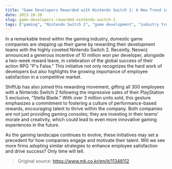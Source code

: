 ```yaml
---
title: "Game Developers Rewarded with Nintendo Switch 2: A New Trend in the Industry"
date: 2023-10-20
slug: game-developers-rewarded-nintendo-switch-2
tags: ["gaming", "Nintendo Switch 2", "game development", "industry trends"]
---
```


In a remarkable trend within the gaming industry, domestic game companies are stepping up their game by rewarding their development teams with the highly coveted Nintendo Switch 2. Recently, Neowiz announced a generous incentive of 10 million won per developer, alongside a two-week reward leave, in celebration of the global success of their action RPG "P's False." This initiative not only recognizes the hard work of developers but also highlights the growing importance of employee satisfaction in a competitive market.

ShiftUp has also joined this rewarding movement, gifting all 300 employees with a Nintendo Switch 2 following the impressive sales of their PlayStation 5 exclusive, "Stella Blade." With over 3 million units sold, this gesture emphasizes a commitment to fostering a culture of performance-based rewards, encouraging talent to thrive within the company. Both companies are not just providing gaming consoles; they are investing in their teams' morale and creativity, which could lead to even more innovative gaming experiences in the future.

As the gaming landscape continues to evolve, these initiatives may set a precedent for how companies engage and motivate their talent. Will we see more firms adopting similar strategies to enhance employee satisfaction and drive success? Only time will tell.

> Original source: https://www.mk.co.kr/en/it/11348112